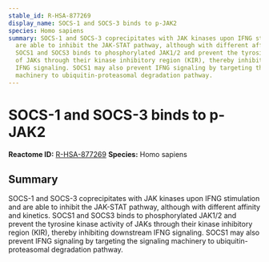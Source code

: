 ```yaml
---
stable_id: R-HSA-877269
display_name: SOCS-1 and SOCS-3 binds to p-JAK2
species: Homo sapiens
summary: SOCS-1 and SOCS-3 coprecipitates with JAK kinases upon IFNG stimulation and
  are able to inhibit the JAK-STAT pathway, although with different affinity and kinetics.
  SOCS1 and SOCS3 binds to phosphorylated JAK1/2 and prevent the tyrosine kinase activity
  of JAKs through their kinase inhibitory region (KIR), thereby inhibiting downstream
  IFNG signaling. SOCS1 may also prevent IFNG signaling by targeting the signaling
  machinery to ubiquitin-proteasomal degradation pathway.
---
```


# SOCS-1 and SOCS-3 binds to p-JAK2
**Reactome ID:** [R-HSA-877269](https://reactome.org/content/detail/R-HSA-877269)
**Species:** Homo sapiens

## Summary

SOCS-1 and SOCS-3 coprecipitates with JAK kinases upon IFNG stimulation and are able to inhibit the JAK-STAT pathway, although with different affinity and kinetics. SOCS1 and SOCS3 binds to phosphorylated JAK1/2 and prevent the tyrosine kinase activity of JAKs through their kinase inhibitory region (KIR), thereby inhibiting downstream IFNG signaling. SOCS1 may also prevent IFNG signaling by targeting the signaling machinery to ubiquitin-proteasomal degradation pathway.
